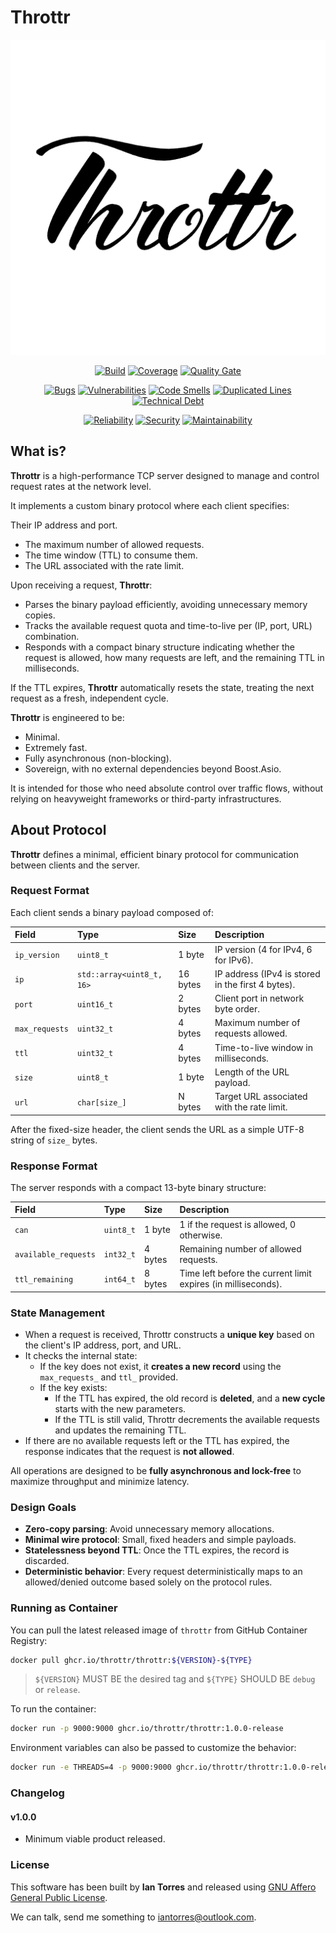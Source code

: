 # Throttr

<p align="center"><a href="https://throttr.cl" target="_blank"><img src="./throttr.png" alt="Throttr"></a></p>

<p align="center">
<a href="https://github.com/throttr/throttr/actions/workflows/build.yml"><img src="https://github.com/throttr/throttr/actions/workflows/build.yml/badge.svg" alt="Build"></a>
<a href="https://codecov.io/gh/throttr/throttr"><img src="https://codecov.io/gh/throttr/throttr/graph/badge.svg?token=QCWYBNCJ0T" alt="Coverage"></a>
<a href="https://sonarcloud.io/project/overview?id=throttr_throttr"><img src="https://sonarcloud.io/api/project_badges/measure?project=throttr_throttr&metric=alert_status" alt="Quality Gate"></a>
</p>

<p align="center">
<a href="https://sonarcloud.io/project/overview?id=throttr_throttr"><img src="https://sonarcloud.io/api/project_badges/measure?project=throttr_throttr&metric=bugs" alt="Bugs"></a>
<a href="https://sonarcloud.io/project/overview?id=throttr_throttr"><img src="https://sonarcloud.io/api/project_badges/measure?project=throttr_throttr&metric=vulnerabilities" alt="Vulnerabilities"></a>
<a href="https://sonarcloud.io/project/overview?id=throttr_throttr"><img src="https://sonarcloud.io/api/project_badges/measure?project=throttr_throttr&metric=code_smells" alt="Code Smells"></a>
<a href="https://sonarcloud.io/project/overview?id=throttr_throttr"><img src="https://sonarcloud.io/api/project_badges/measure?project=throttr_throttr&metric=duplicated_lines_density" alt="Duplicated Lines"></a>
<a href="https://sonarcloud.io/project/overview?id=throttr_throttr"><img src="https://sonarcloud.io/api/project_badges/measure?project=throttr_throttr&metric=sqale_index" alt="Technical Debt"></a>
</p>

<p align="center">
<a href="https://sonarcloud.io/project/overview?id=throttr_throttr"><img src="https://sonarcloud.io/api/project_badges/measure?project=throttr_throttr&metric=reliability_rating" alt="Reliability"></a>
<a href="https://sonarcloud.io/project/overview?id=throttr_throttr"><img src="https://sonarcloud.io/api/project_badges/measure?project=throttr_throttr&metric=security_rating" alt="Security"></a>
<a href="https://sonarcloud.io/project/overview?id=throttr_throttr"><img src="https://sonarcloud.io/api/project_badges/measure?project=throttr_throttr&metric=sqale_rating" alt="Maintainability"></a>
</p>

## What is?

**Throttr** is a high-performance TCP server designed to manage and control request rates at the network level.

It implements a custom binary protocol where each client specifies:

Their IP address and port.

- The maximum number of allowed requests.
- The time window (TTL) to consume them.
- The URL associated with the rate limit.

Upon receiving a request, **Throttr**:

- Parses the binary payload efficiently, avoiding unnecessary memory copies.
- Tracks the available request quota and time-to-live per (IP, port, URL) combination.
- Responds with a compact binary structure indicating whether the request is allowed, how many requests are left, and the remaining TTL in milliseconds.

If the TTL expires, **Throttr** automatically resets the state, treating the next request as a fresh, independent cycle.

**Throttr** is engineered to be:

- Minimal.
- Extremely fast.
- Fully asynchronous (non-blocking).
- Sovereign, with no external dependencies beyond Boost.Asio.

It is intended for those who need absolute control over traffic flows, without relying on heavyweight frameworks or third-party infrastructures.

## About Protocol

**Throttr** defines a minimal, efficient binary protocol for communication between clients and the server.

### Request Format

Each client sends a binary payload composed of:

| Field          | Type                      | Size     | Description                                       |
|:---------------|:--------------------------|:---------|:--------------------------------------------------|
| `ip_version`   | `uint8_t`                 | 1 byte   | IP version (4 for IPv4, 6 for IPv6).              |
| `ip`           | `std::array<uint8_t, 16>` | 16 bytes | IP address (IPv4 is stored in the first 4 bytes). |
| `port`         | `uint16_t`                | 2 bytes  | Client port in network byte order.                |
| `max_requests` | `uint32_t`                | 4 bytes  | Maximum number of requests allowed.               |
| `ttl`          | `uint32_t`                | 4 bytes  | Time-to-live window in milliseconds.              |
| `size`         | `uint8_t`                 | 1 byte   | Length of the URL payload.                        |
| `url`          | `char[size_]`             | N bytes  | Target URL associated with the rate limit.        |

After the fixed-size header, the client sends the URL as a simple UTF-8 string of `size_` bytes.

### Response Format

The server responds with a compact 13-byte binary structure:

| Field                | Type      | Size    | Description                                                   |
|:---------------------|:----------|:--------|:--------------------------------------------------------------|
| `can`                | `uint8_t` | 1 byte  | 1 if the request is allowed, 0 otherwise.                     |
| `available_requests` | `int32_t` | 4 bytes | Remaining number of allowed requests.                         |
| `ttl_remaining`      | `int64_t` | 8 bytes | Time left before the current limit expires (in milliseconds). |

### State Management

- When a request is received, Throttr constructs a **unique key** based on the client's IP address, port, and URL.
- It checks the internal state:
    - If the key does not exist, it **creates a new record** using the `max_requests_` and `ttl_` provided.
    - If the key exists:
        - If the TTL has expired, the old record is **deleted**, and a **new cycle** starts with the new parameters.
        - If the TTL is still valid, Throttr decrements the available requests and updates the remaining TTL.
- If there are no available requests left or the TTL has expired, the response indicates that the request is **not allowed**.

All operations are designed to be **fully asynchronous and lock-free** to maximize throughput and minimize latency.

### Design Goals

- **Zero-copy parsing**: Avoid unnecessary memory allocations.
- **Minimal wire protocol**: Small, fixed headers and simple payloads.
- **Statelessness beyond TTL**: Once the TTL expires, the record is discarded.
- **Deterministic behavior**: Every request deterministically maps to an allowed/denied outcome based solely on the protocol rules.

### Running as Container

You can pull the latest released image of `throttr` from GitHub Container Registry:

```bash
docker pull ghcr.io/throttr/throttr:${VERSION}-${TYPE}
```

> `${VERSION}` MUST BE the desired tag and `${TYPE}` SHOULD BE `debug` or `release`. 


To run the container:

```bash
docker run -p 9000:9000 ghcr.io/throttr/throttr:1.0.0-release
```

Environment variables can also be passed to customize the behavior:

```bash
docker run -e THREADS=4 -p 9000:9000 ghcr.io/throttr/throttr:1.0.0-release
```

### Changelog

#### v1.0.0

- Minimum viable product released.

### License

This software has been built by **Ian Torres** and released using [GNU Affero General Public License](./LICENSE).

We can talk, send me something to [iantorres@outlook.com](mailto:iantorres@outlook.com).
